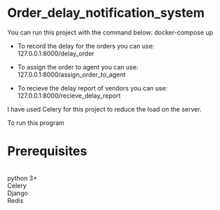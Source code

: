 # Order_delay_notification_system
You can run this project with the command below:
docker-compose up


- To record the delay for the orders you can use:
127.0.0.1:8000/delay_order

- To assign the order to agent you can use:
127.0.0.1:8000/assign_order_to_agent

- To recieve the delay report of vendors you can use:
127.0.0.1:8000/recieve_delay_report

I have used Celery for this project to reduce the load on the server.



To run this program 


# Prerequisites
<br>
python 3+
<br>
Celery
<br>
Django
<br>
Redis

